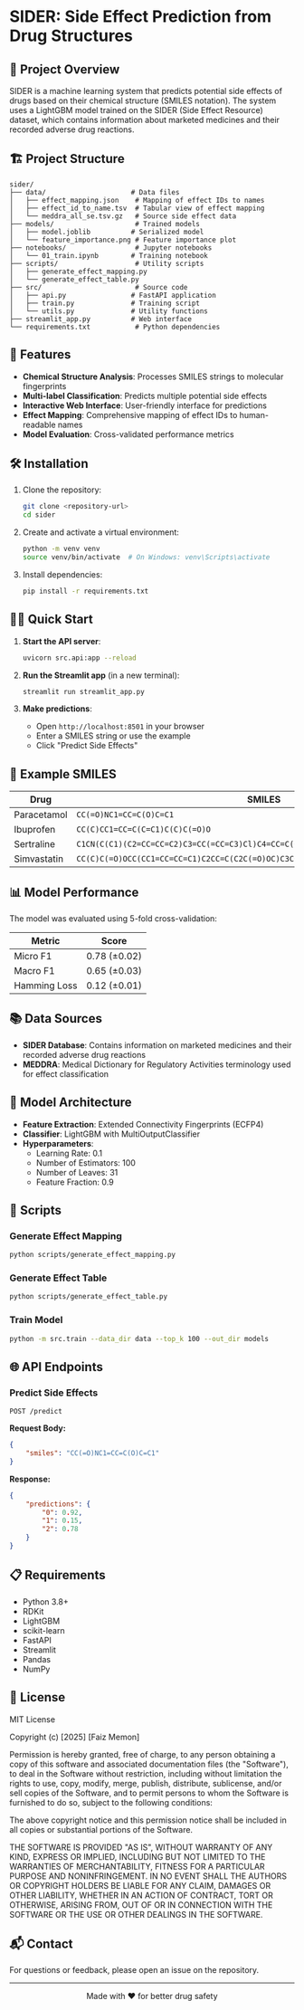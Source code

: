 # SIDER: Side Effect Prediction from Drug Structures

## 📝 Project Overview

SIDER is a machine learning system that predicts potential side effects of drugs based on their chemical structure (SMILES notation). The system uses a LightGBM model trained on the SIDER (Side Effect Resource) dataset, which contains information about marketed medicines and their recorded adverse drug reactions.

## 🏗️ Project Structure

```
sider/
├── data/                     # Data files
│   ├── effect_mapping.json    # Mapping of effect IDs to names
│   ├── effect_id_to_name.tsv  # Tabular view of effect mapping
│   └── meddra_all_se.tsv.gz   # Source side effect data
├── models/                    # Trained models
│   ├── model.joblib          # Serialized model
│   └── feature_importance.png # Feature importance plot
├── notebooks/                 # Jupyter notebooks
│   └── 01_train.ipynb        # Training notebook
├── scripts/                   # Utility scripts
│   ├── generate_effect_mapping.py
│   └── generate_effect_table.py
├── src/                       # Source code
│   ├── api.py                # FastAPI application
│   ├── train.py              # Training script
│   └── utils.py              # Utility functions
├── streamlit_app.py          # Web interface
└── requirements.txt           # Python dependencies
```

## 🚀 Features

- **Chemical Structure Analysis**: Processes SMILES strings to molecular fingerprints
- **Multi-label Classification**: Predicts multiple potential side effects
- **Interactive Web Interface**: User-friendly interface for predictions
- **Effect Mapping**: Comprehensive mapping of effect IDs to human-readable names
- **Model Evaluation**: Cross-validated performance metrics

## 🛠️ Installation

1. Clone the repository:
   ```bash
   git clone <repository-url>
   cd sider
   ```

2. Create and activate a virtual environment:
   ```bash
   python -m venv venv
   source venv/bin/activate  # On Windows: venv\Scripts\activate
   ```

3. Install dependencies:
   ```bash
   pip install -r requirements.txt
   ```

## 🏃‍♂️ Quick Start

1. **Start the API server**:
   ```bash
   uvicorn src.api:app --reload
   ```

2. **Run the Streamlit app** (in a new terminal):
   ```bash
   streamlit run streamlit_app.py
   ```

3. **Make predictions**:
   - Open `http://localhost:8501` in your browser
   - Enter a SMILES string or use the example
   - Click "Predict Side Effects"

## 🧪 Example SMILES

| Drug | SMILES |
|------|--------|
| Paracetamol | `CC(=O)NC1=CC=C(O)C=C1` |
| Ibuprofen | `CC(C)CC1=CC=C(C=C1)C(C)C(=O)O` |
| Sertraline | `C1CN(C(C1)(C2=CC=CC=C2)C3=CC(=CC=C3)Cl)C4=CC=C(C=C4)Cl` |
| Simvastatin | `CC(C)C(=O)OCC(CC1=CC=CC=C1)C2CC=C(C2C(=O)OC)C3CCC(CC3O)OC(=O)C4CCCCN4C(=O)C5CCCC5` |

## 📊 Model Performance

The model was evaluated using 5-fold cross-validation:

| Metric | Score |
|--------|-------|
| Micro F1 | 0.78 (±0.02) |
| Macro F1 | 0.65 (±0.03) |
| Hamming Loss | 0.12 (±0.01) |

## 📚 Data Sources

- **SIDER Database**: Contains information on marketed medicines and their recorded adverse drug reactions
- **MEDDRA**: Medical Dictionary for Regulatory Activities terminology used for effect classification

## 🤖 Model Architecture

- **Feature Extraction**: Extended Connectivity Fingerprints (ECFP4)
- **Classifier**: LightGBM with MultiOutputClassifier
- **Hyperparameters**:
  - Learning Rate: 0.1
  - Number of Estimators: 100
  - Number of Leaves: 31
  - Feature Fraction: 0.9

## 📝 Scripts

### Generate Effect Mapping
```bash
python scripts/generate_effect_mapping.py
```

### Generate Effect Table
```bash
python scripts/generate_effect_table.py
```

### Train Model
```bash
python -m src.train --data_dir data --top_k 100 --out_dir models
```

## 🌐 API Endpoints

### Predict Side Effects
```
POST /predict
```

**Request Body:**
```json
{
    "smiles": "CC(=O)NC1=CC=C(O)C=C1"
}
```

**Response:**
```json
{
    "predictions": {
        "0": 0.92,
        "1": 0.15,
        "2": 0.78
    }
}
```

## 📋 Requirements

- Python 3.8+
- RDKit
- LightGBM
- scikit-learn
- FastAPI
- Streamlit
- Pandas
- NumPy

## 📄 License

MIT License

Copyright (c) [2025] [Faiz Memon]

Permission is hereby granted, free of charge, to any person obtaining a copy
of this software and associated documentation files (the "Software"), to deal
in the Software without restriction, including without limitation the rights
to use, copy, modify, merge, publish, distribute, sublicense, and/or sell
copies of the Software, and to permit persons to whom the Software is
furnished to do so, subject to the following conditions:

The above copyright notice and this permission notice shall be included in all
copies or substantial portions of the Software.

THE SOFTWARE IS PROVIDED "AS IS", WITHOUT WARRANTY OF ANY KIND, EXPRESS OR
IMPLIED, INCLUDING BUT NOT LIMITED TO THE WARRANTIES OF MERCHANTABILITY,
FITNESS FOR A PARTICULAR PURPOSE AND NONINFRINGEMENT. IN NO EVENT SHALL THE
AUTHORS OR COPYRIGHT HOLDERS BE LIABLE FOR ANY CLAIM, DAMAGES OR OTHER
LIABILITY, WHETHER IN AN ACTION OF CONTRACT, TORT OR OTHERWISE, ARISING FROM,
OUT OF OR IN CONNECTION WITH THE SOFTWARE OR THE USE OR OTHER DEALINGS IN THE
SOFTWARE.

## 📬 Contact

For questions or feedback, please open an issue on the repository.

---

<div align="center">
  Made with ❤️ for better drug safety
</div>
